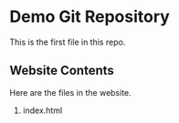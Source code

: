 ﻿# Demo Git Repository

This is the first file in this repo.

## Website Contents

Here are the files in the website.

1. index.html